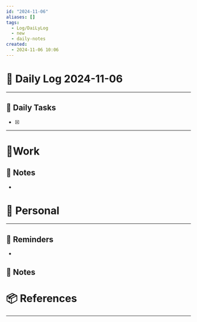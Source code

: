 ```yaml
---
id: "2024-11-06"
aliases: []
tags:
  - Log/DaiLyLog
  - new
  - daily-notes
created:
  - 2024-11-06 10:06
---
```


# 📅 Daily Log 2024-11-06

---

## 🔷 Daily Tasks

- [x] 

---

# 💼Work

## 🚀 Notes

-

# 👑 Personal

---

## 📕 Reminders

-

## 💬 Notes

# 📦 References

---

